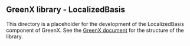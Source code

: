 ## GreenX library - LocalizedBasis 

This directory is a placeholder for the development of the LocalizedBasis component of GreenX.
See the [GreenX document](Documents/Green-X.md) for the structure of the library. 
